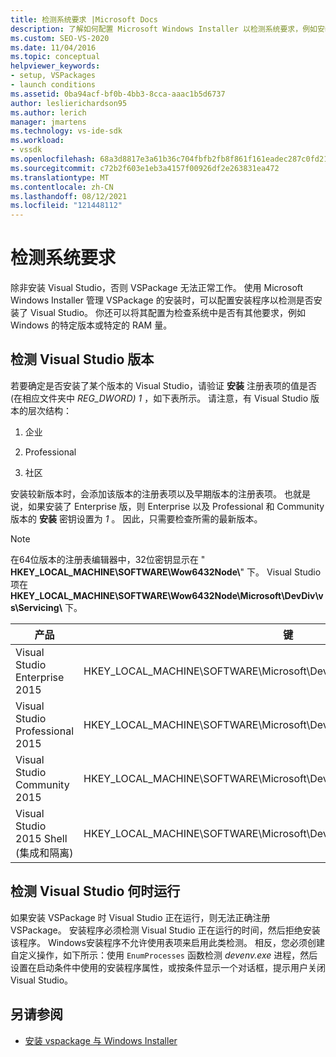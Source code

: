 ```yaml
---
title: 检测系统要求 |Microsoft Docs
description: 了解如何配置 Microsoft Windows Installer 以检测系统要求，例如安装的 Visual Studio 版本。
ms.custom: SEO-VS-2020
ms.date: 11/04/2016
ms.topic: conceptual
helpviewer_keywords:
- setup, VSPackages
- launch conditions
ms.assetid: 0ba94acf-bf0b-4bb3-8cca-aaac1b5d6737
author: leslierichardson95
ms.author: lerich
manager: jmartens
ms.technology: vs-ide-sdk
ms.workload:
- vssdk
ms.openlocfilehash: 68a3d8817e3a61b36c704fbfb2fb8f861f161eadec287c0fd21558368293b908
ms.sourcegitcommit: c72b2f603e1eb3a4157f00926df2e263831ea472
ms.translationtype: MT
ms.contentlocale: zh-CN
ms.lasthandoff: 08/12/2021
ms.locfileid: "121448112"
---
```

# <a name="detect-system-requirements"></a>检测系统要求
除非安装 Visual Studio，否则 VSPackage 无法正常工作。 使用 Microsoft Windows Installer 管理 VSPackage 的安装时，可以配置安装程序以检测是否安装了 Visual Studio。 你还可以将其配置为检查系统中是否有其他要求，例如 Windows 的特定版本或特定的 RAM 量。

## <a name="detect-visual-studio-editions"></a>检测 Visual Studio 版本
 若要确定是否安装了某个版本的 Visual Studio，请验证 **安装** 注册表项的值是否 (在相应文件夹中 *REG_DWORD) 1* ，如下表所示。 请注意，有 Visual Studio 版本的层次结构：

1. 企业

2. Professional

3. 社区

安装较新版本时，会添加该版本的注册表项以及早期版本的注册表项。 也就是说，如果安装了 Enterprise 版，则 Enterprise 以及 Professional 和 Community 版本的 **安装** 密钥设置为 *1* 。 因此，只需要检查所需的最新版本。

> [!NOTE]
> 在64位版本的注册表编辑器中，32位密钥显示在 " **HKEY_LOCAL_MACHINE\SOFTWARE\Wow6432Node\\**" 下。 Visual Studio 项在 **HKEY_LOCAL_MACHINE\SOFTWARE\Wow6432Node\Microsoft\DevDiv\vs\Servicing\\** 下。

|产品|键|
|-------------|---------|
|Visual Studio Enterprise 2015|HKEY_LOCAL_MACHINE\SOFTWARE\Microsoft\DevDiv\vs\Servicing\14.0\enterprise|
|Visual Studio Professional 2015|HKEY_LOCAL_MACHINE\SOFTWARE\Microsoft\DevDiv\vs\Servicing\14.0\professional|
|Visual Studio Community 2015|HKEY_LOCAL_MACHINE\SOFTWARE\Microsoft\DevDiv\vs\Servicing\14.0\community|
|Visual Studio 2015 Shell (集成和隔离) |HKEY_LOCAL_MACHINE\SOFTWARE\Microsoft\DevDiv\vs\Servicing\14.0\isoshell|

## <a name="detect-when-visual-studio-is-running"></a>检测 Visual Studio 何时运行
 如果安装 VSPackage 时 Visual Studio 正在运行，则无法正确注册 VSPackage。 安装程序必须检测 Visual Studio 正在运行的时间，然后拒绝安装该程序。 Windows安装程序不允许使用表项来启用此类检测。 相反，您必须创建自定义操作，如下所示：使用 `EnumProcesses` 函数检测 *devenv.exe* 进程，然后设置在启动条件中使用的安装程序属性，或按条件显示一个对话框，提示用户关闭 Visual Studio。

## <a name="see-also"></a>另请参阅
- [安装 vspackage 与 Windows Installer](../../extensibility/internals/installing-vspackages-with-windows-installer.md)
